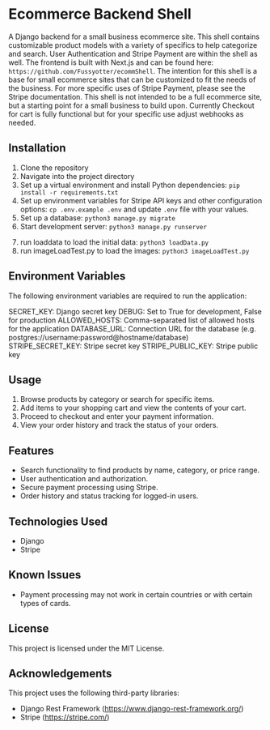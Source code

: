 # Ecommerce Backend Shell

A Django backend for a small business ecommerce site. This shell contains customizable product models with a variety of specifics to help categorize and search. User Authentication and Stripe Payment are within the shell as well. The frontend is built with Next.js and can be found here: `https://github.com/Fussyotter/ecommShell`.   The intention for this shell is a base for small ecommerce sites that can be customized to fit the needs of the business.  For more specific uses of Stripe Payment, please see the Stripe documentation.  This shell is not intended to be a full ecommerce site, but a starting point for a small business to build upon.  Currently Checkout for cart is fully functional but for your specific use adjust webhooks as needed.

## Installation

1. Clone the repository
2. Navigate into the project directory
3. Set up a virtual environment and install Python dependencies: `pip install -r requirements.txt`
4. Set up environment variables for Stripe API keys and other configuration options: `cp .env.example .env` and update `.env` file with your values.
5. Set up a database: `python3 manage.py migrate`
6. Start development server: `python3 manage.py runserver`
<!-- Optional for testing -->
7. run loaddata to load the initial data: `python3 loadData.py`
8. run imageLoadTest.py to load the images: `python3 imageLoadTest.py`

## Environment Variables

The following environment variables are required to run the application:

SECRET_KEY: Django secret key
DEBUG: Set to True for development, False for production
ALLOWED_HOSTS: Comma-separated list of allowed hosts for the application
DATABASE_URL: Connection URL for the database (e.g. postgres://username:password@hostname/database)
STRIPE_SECRET_KEY: Stripe secret key
STRIPE_PUBLIC_KEY: Stripe public key

## Usage

1. Browse products by category or search for specific items.
2. Add items to your shopping cart and view the contents of your cart.
3. Proceed to checkout and enter your payment information.
4. View your order history and track the status of your orders.

## Features

- Search functionality to find products by name, category, or price range.
- User authentication and authorization.
- Secure payment processing using Stripe.
- Order history and status tracking for logged-in users.

## Technologies Used

- Django
- Stripe

## Known Issues

- Payment processing may not work in certain countries or with certain types of cards.

## License

This project is licensed under the MIT License.

## Acknowledgements

This project uses the following third-party libraries:

- Django Rest Framework (https://www.django-rest-framework.org/)
- Stripe (https://stripe.com/)
